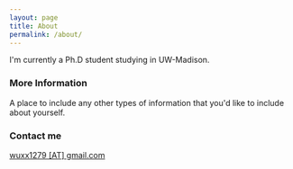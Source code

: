 ```yaml
---
layout: page
title: About
permalink: /about/
---
```


I'm currently a Ph.D student studying in UW-Madison. 

### More Information

A place to include any other types of information that you'd like to include about yourself.

### Contact me

[wuxx1279 \[AT\] gmail.com](mailto:wuxx1279@gmail.com)
